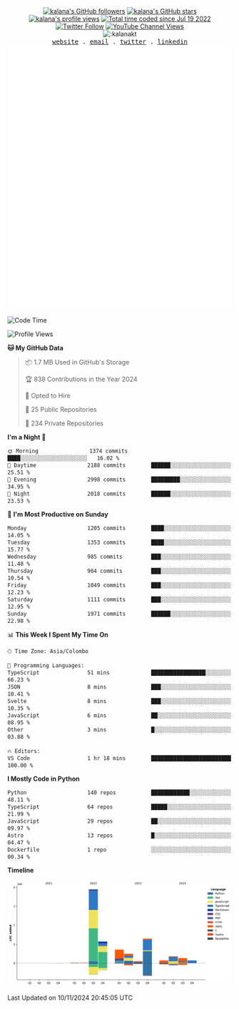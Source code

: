 <!--[github profile card](https://readme-cards.vercel.app/profile-card?name=kalanakt&subtitle=FRONT%20END%20DEVELOPER)
-->

<div align="center">
<a title="kalana's GitHub followers " href="https://github.com/kalanakt" ><img src="https://img.shields.io/github/followers/kalanakt?style=social" alt="kalana's GitHub followers"></a>
<a title="GitHub stars " href="https://github.com/kalanakt" ><img src="https://img.shields.io/github/stars/kalanakt?style=social" alt="kalana's GitHub stars "></a>
<a title="kalana's profile views " href="https://github.com/kalanakt" ><img src="https://komarev.com/ghpvc/?username=kalanakt&label=Profile%20views" alt="kalana's profile views"></a>
<a title="kalana's wakatime stats" href="https://wakatime.com/@02730fe5-73e8-4bcc-8539-6b00eeae1e15"><img src="https://wakatime.com/badge/user/02730fe5-73e8-4bcc-8539-6b00eeae1e15.svg" alt="Total time coded since Jul 19 2022" /></a>
<a title="Twitter Follow" href="https://twitter.com/intent/follow?screen_name=DevVibeX" ><img alt="Twitter Follow" src="https://img.shields.io/twitter/follow/DevVibeX?label=follow&style=social"></a>
<a title="YouTube Channel Views" href="https://bit.ly/iamktyoutube" ><img alt="YouTube Channel Views" src="https://img.shields.io/youtube/channel/views/UC6LqyY4t6lYLBb1iQxxiL3Q?style=social"></a>
</div>

<div align="center">
  <img src="https://count.getloli.com/get/@:kalanakt" alt=":kalanakt" />
</div> 

<div align="center">
  <samp>
    <a href="https://www.kalanakt.cc/">website</a> .
    <a href="mailto:e19198@eng.pdn.ac.lk">email</a> .
    <a href="https://twitter.com/intent/follow?screen_name=DevVibeX">twitter</a> .
    <a href="https://www.linkedin.com/in/kalanakt">linkedin</a>
  </samp>
</div>
<!--
<div align="center">
    <img src="https://skillicons.dev/icons?i=astro,docker,figma,flutter,go,kotlin,mongodb,nextjs,nodejs,nuxtjs,py,react,remix,rust,solidjs,svelte,tailwind,ts,vite,vue,dart,flutter&perline=10" />
</div>
-->

<!--
<div align="center">
  <img src="https://streak-stats.demolab.com?user=kalanakt&theme=meta-light&hide_border=true&border_radius=5.5" alt="kalanakt's github streak" title="kalanakt's github streak" />
</div>
-->

<div align="center">
  <img src="https://github.com/kalanakt/kalanakt/blob/main/generated/overview.svg#gh-dark-mode-only" alt="kalanakt's GitHub Statistics Card" title="kalanakt's GitHub Statistics"/>
  <img src="https://github.com/kalanakt/kalanakt/blob/main/generated/languages.svg#gh-dark-mode-only" alt="kalanakt's Used Languages Card" title="kalanakt's Used Languages"/>
</div>

<!--START_SECTION:waka-->
![Code Time](http://img.shields.io/badge/Code%20Time-2%2C523%20hrs%2040%20mins-blue)

![Profile Views](http://img.shields.io/badge/Profile%20Views-112-blue)

**🐱 My GitHub Data** 

> 📦 1.7 MB Used in GitHub's Storage 
 > 
> 🏆 838 Contributions in the Year 2024
 > 
> 💼 Opted to Hire
 > 
> 📜 25 Public Repositories 
 > 
> 🔑 234 Private Repositories 
 > 
**I'm a Night 🦉** 

```text
🌞 Morning                1374 commits        ████░░░░░░░░░░░░░░░░░░░░░   16.02 % 
🌆 Daytime                2188 commits        ██████░░░░░░░░░░░░░░░░░░░   25.51 % 
🌃 Evening                2998 commits        █████████░░░░░░░░░░░░░░░░   34.95 % 
🌙 Night                  2018 commits        ██████░░░░░░░░░░░░░░░░░░░   23.53 % 
```
📅 **I'm Most Productive on Sunday** 

```text
Monday                   1205 commits        ████░░░░░░░░░░░░░░░░░░░░░   14.05 % 
Tuesday                  1353 commits        ████░░░░░░░░░░░░░░░░░░░░░   15.77 % 
Wednesday                985 commits         ███░░░░░░░░░░░░░░░░░░░░░░   11.48 % 
Thursday                 904 commits         ███░░░░░░░░░░░░░░░░░░░░░░   10.54 % 
Friday                   1049 commits        ███░░░░░░░░░░░░░░░░░░░░░░   12.23 % 
Saturday                 1111 commits        ███░░░░░░░░░░░░░░░░░░░░░░   12.95 % 
Sunday                   1971 commits        ██████░░░░░░░░░░░░░░░░░░░   22.98 % 
```


📊 **This Week I Spent My Time On** 

```text
🕑︎ Time Zone: Asia/Colombo

💬 Programming Languages: 
TypeScript               51 mins             █████████████████░░░░░░░░   66.23 % 
JSON                     8 mins              ███░░░░░░░░░░░░░░░░░░░░░░   10.41 % 
Svelte                   8 mins              ███░░░░░░░░░░░░░░░░░░░░░░   10.35 % 
JavaScript               6 mins              ██░░░░░░░░░░░░░░░░░░░░░░░   08.95 % 
Other                    3 mins              █░░░░░░░░░░░░░░░░░░░░░░░░   03.88 % 

🔥 Editors: 
VS Code                  1 hr 18 mins        █████████████████████████   100.00 % 
```

**I Mostly Code in Python** 

```text
Python                   140 repos           ████████████░░░░░░░░░░░░░   48.11 % 
TypeScript               64 repos            █████░░░░░░░░░░░░░░░░░░░░   21.99 % 
JavaScript               29 repos            ██░░░░░░░░░░░░░░░░░░░░░░░   09.97 % 
Astro                    13 repos            █░░░░░░░░░░░░░░░░░░░░░░░░   04.47 % 
Dockerfile               1 repo              ░░░░░░░░░░░░░░░░░░░░░░░░░   00.34 % 
```



**Timeline**

![Lines of Code chart](https://raw.githubusercontent.com/kalanakt/kalanakt/main/assets/bar_graph.png)


 Last Updated on 10/11/2024 20:45:05 UTC
<!--END_SECTION:waka-->

<!-- 
<p align="center">
  <img src="https://github-readme-streak-stats.herokuapp.com?user=kalanakt&theme=transparent" alt="GitHub Streak Card" title="Kalanakt's GitHub Streak"/>
</p>
<div align="center">
<picture>
  <source
    srcset="https://github-readme-stats.vercel.app/api?username=kalanakt&rank_icon=github&show_icons=true&theme=github_dark_dimmed"
    media="(prefers-color-scheme: dark)"
  />
  <source
    srcset="https://github-readme-stats.vercel.app/api?username=kalanakt&rank_icon=github&show_icons=true&theme=github_dark_dimmed"
    media="(prefers-color-scheme: light), (prefers-color-scheme: no-preference)"
  />
  <img src="https://github-readme-stats.vercel.app/api?username=kalanakt&rank_icon=github&show_icons=true&theme=github_dark_dimmed" />
</picture>
</div> -->

<!--
<div align="center">
<details>
  <summary>🔘◼️▪️🔷▫️</summary>

  <br/>
  <h1><i>You just crack the code!</i></h1>
  <img src="https://wakatime.com/share/@kalanakt/cde17da4-aada-449f-9972-5d2f2e0d2cdb.svg" width="400px" alt="kalanakt wakatime lang stats"/>
  <img src="https://wakatime.com/share/@kalanakt/6adc7ab8-81b2-4448-88e3-0c5cc1967f27.svg" width="400px" alt="kalanakt wakatime cording stats"/>
  <img src="https://wakatime.com/share/@kalanakt/95a9ac23-f28e-499e-ba72-477f21d8bb40.svg" width="400px" alt="kalanakt wakatime editor stats"/>
  <img src="https://wakatime.com/share/@kalanakt/f9416644-00e3-41df-a593-2ae3ddae0256.svg" width="400px" alt="kalanakt wakatime os stats"/>
  <img src="https://wakatime.com/share/@kalanakt/2a2224a9-e183-40a0-94c8-63b49d292d77.svg" width="400px" alt="kalanakt wakatime debug stats"/>
</details>
</div>
-->


<!-- Edit here -->

<!--
| [![github repo card](https://readme-cards.vercel.app/repo-card?name=kalanakt&repo=All-Url-Uploader)](https://github.com/kalanakt/All-Url-Uploader) |  [![github repo card](https://readme-cards.vercel.app/repo-card?name=kalanakt&repo=buymeacoffee)](https://github.com/kalanakt/buymeacoffee)  |
|---|---|
| ![github repo card](https://readme-cards.vercel.app/repo-card?name=kalanakt&repo=github-readme-cards)  | ![github repo card](https://readme-cards.vercel.app/repo-card?name=kalanakt&repo=nuxtailwind )  |
|  ![github repo card](https://readme-cards.vercel.app/repo-card?name=kalanakt&repo=cv-site  ) |  ![github repo card](https://readme-cards.vercel.app/repo-card?name=kalanakt&repo=react-svg-icons) | 
-->
